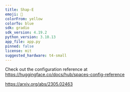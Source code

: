 ```yaml
---
title: Shap-E
emoji: 🧢
colorFrom: yellow
colorTo: blue
sdk: gradio
sdk_version: 4.19.2
python_version: 3.10.13
app_file: app.py
pinned: false
license: mit
suggested_hardware: t4-small
---
```


Check out the configuration reference at https://huggingface.co/docs/hub/spaces-config-reference

https://arxiv.org/abs/2305.02463
